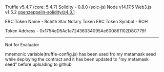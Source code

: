 Truffle v5.4.7 (core: 5.4.7)
Solidity - 0.8.0 (solc-js)
Node v14.17.5
Web3.js v1.5.2
openzeppelin-solidity@4.3.1

ERC Token Name - Rohith Star Notary Token
ERC Token Symbol - ROH

Token Address - 0x1754eD5Ac1a72436034095Ae600861102D8C779f

**********
Not for Evaluator

mnemonic variable(truffle-config.js) has been used fro my metamask seed while deploying the contract and it has been updated to "my metamask seed" before uploading to github